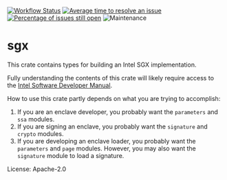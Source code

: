[![Workflow Status](https://github.com/enarx/sgx/workflows/test/badge.svg)](https://github.com/enarx/sgx/actions?query=workflow%3A%22test%22+branch%3Amain)
[![Average time to resolve an issue](https://isitmaintained.com/badge/resolution/enarx/sgx.svg)](https://isitmaintained.com/project/enarx/sgx "Average time to resolve an issue")
[![Percentage of issues still open](https://isitmaintained.com/badge/open/enarx/sgx.svg)](https://isitmaintained.com/project/enarx/sgx "Percentage of issues still open")
![Maintenance](https://img.shields.io/badge/maintenance-activly--developed-brightgreen.svg)

# sgx

This crate contains types for building an Intel SGX implementation.

Fully understanding the contents of this crate will likely require access
to the [Intel Software Developer Manual](https://software.intel.com/content/www/us/en/develop/articles/intel-sdm.html).

How to use this crate partly depends on what you are trying to accomplish:

  1. If you are an enclave developer, you probably want the `parameters`
     and `ssa` modules.
  2. If you are signing an enclave, you probably want the `signature` and
     `crypto` modules.
  3. If you are developing an enclave loader, you probably want the
     `parameters` and `page` modules. However, you may also want the
     `signature` module to load a signature.

License: Apache-2.0
